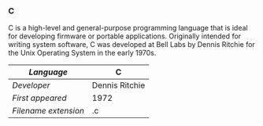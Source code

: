 ### C
C is a high-level and general-purpose programming language that is ideal for developing firmware or portable applications. Originally intended for writing system software, C was developed at Bell Labs by Dennis Ritchie for the Unix Operating System in the early 1970s.

|_Language_|C|
|-|-|
|_Developer_|Dennis Ritchie|
|_First appeared_|1972|
|_Filename extension_|.c|